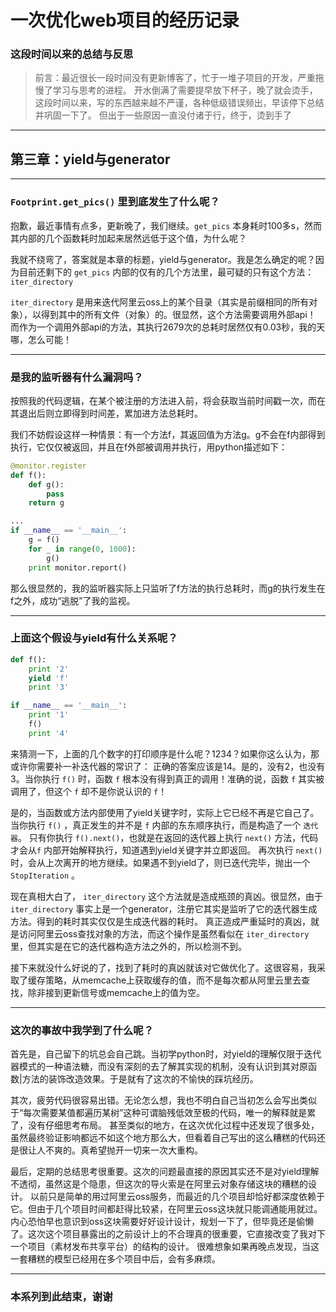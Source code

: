 # 一次优化web项目的经历记录
### 这段时间以来的总结与反思
> 前言：最近很长一段时间没有更新博客了，忙于一堆子项目的开发，严重拖慢了学习与思考的进程。
> 开水倒满了需要提早放下杯子，晚了就会烫手，这段时间以来，写的东西越来越不严谨，各种低级错误频出，早该停下总结并巩固一下了。
> 但出于一些原因一直没付诸于行，终于，烫到手了

***
## 第三章：yield与generator
***
### `Footprint.get_pics()` 里到底发生了什么呢？
抱歉，最近事情有点多，更新晚了，我们继续。`get_pics` 本身耗时100多s，然而其内部的几个函数耗时加起来居然远低于这个值，为什么呢？

我就不绕弯了，答案就是本章的标题，yield与generator。我是怎么确定的呢？因为目前还剩下的 `get_pics` 内部的仅有的几个方法里，最可疑的只有这个方法：`iter_directory`

`iter_directory` 是用来迭代阿里云oss上的某个目录（其实是前缀相同的所有对象），以得到其中的所有文件（对象）的。很显然，这个方法需要调用外部api！
而作为一个调用外部api的方法，其执行2679次的总耗时居然仅有0.03秒，我的天哪，怎么可能！

***
### 是我的监听器有什么漏洞吗？
按照我的代码逻辑，在某个被注册的方法进入前，将会获取当前时间戳一次，而在其退出后则立即得到时间差，累加进方法总耗时。

我们不妨假设这样一种情景：有一个方法f，其返回值为方法g。g不会在f内部得到执行，它仅仅被返回，并且在f外部被调用并执行，用python描述如下：
``` python
@monitor.register
def f():
    def g():
        pass
    return g

...
if __name__ == '__main__':
    g = f()
    for _ in range(0, 1000):
        g()
    print monitor.report()
```
那么很显然的，我的监听器实际上只监听了f方法的执行总耗时，而g的执行发生在f之外，成功“逃脱”了我的监视。

***
### 上面这个假设与yield有什么关系呢？
``` python
def f():
    print '2'
    yield 'f'
    print '3'

if __name__ == '__main__':
    print '1'
    f()
    print '4'
```
来猜测一下，上面的几个数字的打印顺序是什么呢？1234？如果你这么认为，那或许你需要补一补迭代器的常识了：
正确的答案应该是14。是的，没有2，也没有3。当你执行 `f()` 时，函数 `f` 根本没有得到真正的调用！准确的说，函数 `f` 其实被调用了，但这个 `f` 却不是你说认识的 `f`！

是的，当函数或方法内部使用了yield关键字时，实际上它已经不再是它自己了。当你执行 `f()` ，真正发生的并不是 `f` 内部的东东顺序执行，而是构造了一个 `迭代器`。
只有你执行 `f().next()`，也就是在返回的迭代器上执行 `next()` 方法，代码才会从`f` 内部开始解释执行，知道遇到yield关键字并立即返回。
再次执行 `next()` 时，会从上次离开的地方继续。如果遇不到yield了，则已迭代完毕，抛出一个 `StopIteration` 。

现在真相大白了， `iter_directory` 这个方法就是造成瓶颈的真凶。很显然，由于 `iter_directory` 事实上是一个generator，注册它其实是监听了它的迭代器生成方法。得到的耗时其实仅仅是生成迭代器的耗时。
真正造成严重延时的真凶，就是访问阿里云oss查找对象的方法，而这个操作是虽然看似在 `iter_directory` 里，但其实是在它的迭代器构造方法之外的，所以检测不到。

接下来就没什么好说的了，找到了耗时的真凶就该对它做优化了。这很容易，我采取了缓存策略，从memcache上获取缓存的值，而不是每次都从阿里云里去查找，除非接到更新信号或memcache上的值为空。

***
### 这次的事故中我学到了什么呢？
首先是，自己留下的坑总会自己跳。当初学python时，对yield的理解仅限于迭代器模式的一种语法糖，而没有深刻的去了解其实现的机制，没有认识到其对原函数|方法的装饰改造效果。于是就有了这次的不愉快的踩坑经历。

其次，疲劳代码很容易出错。无论怎么想，我也不明白自己当初怎么会写出类似于“每次需要某值都遍历某树”这种可谓脑残低效至极的代码，唯一的解释就是累了，没有仔细思考布局。
甚至类似的地方，在这次优化过程中还发现了很多处，虽然最终验证影响都远不如这个地方那么大，但看着自己写出的这么糟糕的代码还是很让人不爽的。真希望抛开一切来一次大重构。

最后，定期的总结思考很重要。这次的问题最直接的原因其实还不是对yield理解不透彻，虽然这是个隐患，但这次的导火索是在阿里云对象存储这块的糟糕的设计。
以前只是简单的用过阿里云oss服务，而最近的几个项目却恰好都深度依赖于它。但由于几个项目时间都赶得比较紧，在阿里云oss这块就只能调通能用就过。
内心恐怕早也意识到oss这块需要好好设计设计，规划一下了，但毕竟还是偷懒了。这次这个项目暴露出的之前设计上的不合理真的很重要，它直接改变了我对下一个项目（素材发布共享平台）的结构的设计。
很难想象如果再晚点发现，当这一套糟糕的模型已经用在多个项目中后，会有多麻烦。

***
### 本系列到此结束，谢谢
